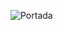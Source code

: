 ![Portada](https://rola.multisitio.es/img/jdr/portada.jpg)

<span data-bg="off" data-content="image" data-h1="off" data-index="off" data-page_n="off"></span>